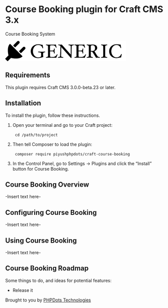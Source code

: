 # Course Booking plugin for Craft CMS 3.x

Course Booking System

![Screenshot](resources/img/plugin-logo.png)

## Requirements

This plugin requires Craft CMS 3.0.0-beta.23 or later.

## Installation

To install the plugin, follow these instructions.

1. Open your terminal and go to your Craft project:

        cd /path/to/project

2. Then tell Composer to load the plugin:

        composer require piyushphpdots/craft-course-booking

3. In the Control Panel, go to Settings → Plugins and click the “Install” button for Course Booking.

## Course Booking Overview

-Insert text here-

## Configuring Course Booking

-Insert text here-

## Using Course Booking

-Insert text here-

## Course Booking Roadmap

Some things to do, and ideas for potential features:

* Release it

Brought to you by [PHPDots Technologies](https://phpdots.com)
